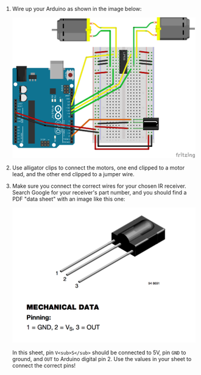 1.  Wire up your Arduino as shown in the image below:

    ![Fritzing diagram dim=400h](arduino_driver_motors_ir.png)

2.  Use alligator clips to connect the motors, one end clipped to a motor lead, and the other end clipped to a jumper wire.

3.  Make sure you connect the correct wires for your chosen IR receiver. Search Google for your receiver's part number, and you should find a PDF "data sheet" with an image like this one:

    ![Data sheet excerpt dim=300h](tsop.png)

    In this sheet, pin `V<sub>S</sub>` should be connected to 5V, pin `GND` to ground, and `OUT` to Arduino digital pin 2. Use the values in your sheet to connect the correct pins!